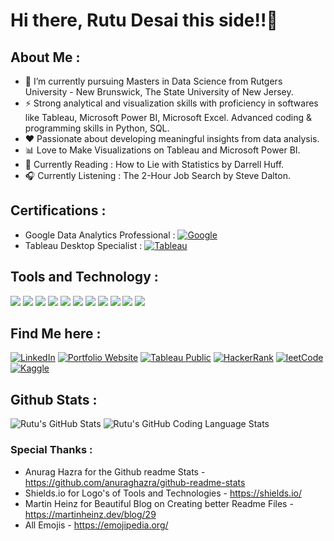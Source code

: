 # Hi there, Rutu Desai this side!!👋
<!--
**rutudesai/rutudesai** is a ✨ _special_ ✨ repository because its `README.md` (this file) appears on your GitHub profile.

Here are some ideas to get you started:

- 🔭 I’m currently working on ...
- 🌱 I’m currently learning ...
- 👯 I’m looking to collaborate on ...
- 🤔 I’m looking for help with ...
- 💬 Ask me about ...
- 📫 How to reach me: ...
- 😄 Pronouns: ...
- ⚡ Fun fact: ...
-->
## About Me :
- 🌱 I’m currently pursuing Masters in Data Science from Rutgers University - New Brunswick, The State University of New Jersey.
- ⚡ Strong analytical and visualization skills with proficiency in softwares like Tableau, Microsoft Power BI, Microsoft Excel. Advanced coding & programming skills in Python, SQL.
- ❤️ Passionate about developing meaningful insights from data analysis.
- 📊 Love to Make Visualizations on Tableau and Microsoft Power BI.
- 📖 Currently Reading : How to Lie with Statistics by Darrell Huff.
- 🎧 Currently Listening : The 2-Hour Job Search by Steve Dalton.

## Certifications :
- Google Data Analytics Professional : [![Google](https://img.shields.io/badge/Google-informational?style=flat&logo=google&logoColor=white&color=blue)][1.1] 
- Tableau Desktop Specialist : [![Tableau](https://img.shields.io/badge/Tableau-informational?style=flat&logo=tableau&logoColor=white&color=blue)][2.1]

[1.1]: https://www.credly.com/badges/fe9ce3f9-73ca-47dd-9231-b5fdcf1484da/public_url
[2.1]: https://www.credly.com/badges/79ec8129-d5e9-4b2b-9186-ae457d3648c6/public_url

## Tools and Technology :
![](https://img.shields.io/badge/Python-informational?style=flat&logo=python&logoColor=white&color=blueviolet)
![](https://img.shields.io/badge/R-informational?style=flat&logo=r&logoColor=white&color=blueviolet)
![](https://img.shields.io/badge/Tableau-informational?style=flat&logo=tableau&logoColor=white&color=blueviolet)
![](https://img.shields.io/badge/SQL-informational?style=flat&logo=mysql&logoColor=white&color=blueviolet)
![](https://img.shields.io/badge/Streamlit-informational?style=flat&logo=streamlit&logoColor=white&color=blueviolet)
![](https://img.shields.io/badge/RegressionAnalysis-informational?style=flat&logo=regression&logoColor=white&color=blueviolet)
![](https://img.shields.io/badge/NaturalLanguageProcessing-informational?style=flat&logo=nlp&logoColor=white&color=blueviolet)
![](https://img.shields.io/badge/MicrosoftExcel-informational?style=flat&logo=microsoftexcel&logoColor=white&color=blueviolet)
![](https://img.shields.io/badge/HTML-informational?style=flat&logo=html5&logoColor=white&color=blueviolet)
![](https://img.shields.io/badge/CSS-informational?style=flat&logo=css3&logoColor=white&color=blueviolet)
![](https://img.shields.io/badge/AdobeXD-informational?style=flat&logo=adobexd&logoColor=white&color=blueviolet)

## Find Me here :
[![LinkedIn](https://img.shields.io/badge/LinkedIn-informational?style=flat&logo=linkedin&logoColor=white&color=blue)][1]
[![Portfolio Website](https://img.shields.io/badge/Website-informational?style=flat&logo=googlechrome&logoColor=white&color=ff69b4)][2]
[![Tableau Public](https://img.shields.io/badge/Tableau-informational?style=flat&logo=tableau&logoColor=white&color=blueviolet)][3]
[![HackerRank](https://img.shields.io/badge/HackerRank-informational?style=flat&logo=hackerrank&logoColor=white&color=green)][4]
[![leetCode](https://img.shields.io/badge/leetCode-informational?style=flat&logo=leetcode&logoColor=white&color=orange)][5]
[![Kaggle](https://img.shields.io/badge/Kaggle-informational?style=flat&logo=kaggle&logoColor=white&color=9cf)][6]
<!--[![Twitter][7.2]][7]-->

<!-- Links to your social media accounts -->

[1]: https://www.linkedin.com/in/rutudesai2903/
[2]: https://rutudesai.github.io/
[3]: https://public.tableau.com/app/profile/rutu8663#!/
[4]: https://www.hackerrank.com/rutudesai2903?hr_r=1
[5]: https://leetcode.com/rutudesai2903/
[6]: https://www.kaggle.com/rutudesai29
<!--[7]:-->

## Github Stats :
![Rutu's GitHub Stats](https://github-readme-stats.vercel.app/api?username=rutudesai&show_icons=true&theme=radical)
![Rutu's GitHub Coding Language Stats](https://github-readme-stats.vercel.app/api/top-langs/?username=rutudesai&theme=radical&layout=compact)


### Special Thanks :
- Anurag Hazra for the Github readme Stats - https://github.com/anuraghazra/github-readme-stats
- Shields.io for Logo's of Tools and Technologies - https://shields.io/
- Martin Heinz for Beautiful Blog on Creating better Readme Files - https://martinheinz.dev/blog/29
- All Emojis - https://emojipedia.org/
